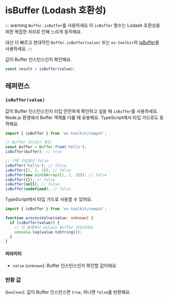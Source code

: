 # isBuffer (Lodash 호환성)

::: warning `Buffer.isBuffer`를 사용하세요
이 `isBuffer` 함수는 Lodash 호환성을 위한 복잡한 처리로 인해 느리게 동작해요.

대신 더 빠르고 현대적인 `Buffer.isBuffer(value)` 또는 `es-toolkit`의 [isBuffer](../../predicate/isBuffer.md)를 사용하세요.
:::

값이 Buffer 인스턴스인지 확인해요.

```typescript
const result = isBuffer(value);
```

## 레퍼런스

### `isBuffer(value)`

값이 Buffer 인스턴스인지 타입 안전하게 확인하고 싶을 때 `isBuffer`를 사용하세요. Node.js 환경에서 Buffer 객체를 다룰 때 유용해요. TypeScript에서 타입 가드로도 동작해요.

```typescript
import { isBuffer } from 'es-toolkit/compat';

// Buffer 인스턴스 확인
const buffer = Buffer.from('hello');
isBuffer(buffer); // true

// 다른 타입들은 false
isBuffer('hello'); // false
isBuffer([1, 2, 3]); // false
isBuffer(new Uint8Array([1, 2, 3])); // false
isBuffer({}); // false
isBuffer(null); // false
isBuffer(undefined); // false
```

TypeScript에서 타입 가드로 사용할 수 있어요.

```typescript
import { isBuffer } from 'es-toolkit/compat';

function processValue(value: unknown) {
  if (isBuffer(value)) {
    // 이 블록에서 value는 Buffer 타입이에요
    console.log(value.toString());
  }
}
```

#### 파라미터

- `value` (`unknown`): Buffer 인스턴스인지 확인할 값이에요.

### 반환 값

(`boolean`): 값이 Buffer 인스턴스면 `true`, 아니면 `false`를 반환해요.
